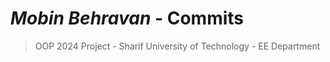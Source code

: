 # ***Mobin Behravan*** - Commits
> OOP 2024 Project - Sharif University of Technology - EE Department